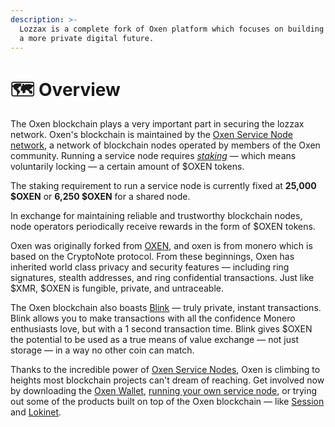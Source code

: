 ```yaml
---
description: >-
  Lozzax is a complete fork of Oxen platform which focuses on building tools for
  a more private digital future.
---
```


# 🗺 Overview

The Oxen blockchain plays a very important part in securing the lozzax network. Oxen's blockchain is maintained by the [Oxen Service Node network](oxen-service-nodes.md), a network of blockchain nodes operated by members of the Oxen community. Running a service node requires [_staking_](../using-the-oxen-blockchain/oxen-service-node-guides/staking-to-shared-service-node.md) — which means voluntarily locking — a certain amount of $OXEN tokens.

The staking requirement to run a service node is currently fixed at **25,000 $OXEN** or **6,250 $OXEN** for a shared node.

In exchange for maintaining reliable and trustworthy blockchain nodes, node operators periodically receive rewards in the form of $OXEN tokens.

Oxen was originally forked from [OXEN](https://oxen.io), and oxen is from monero which is based on the CryptoNote protocol. From these beginnings, Oxen has inherited world class privacy and security features — including ring signatures, stealth addresses, and ring confidential transactions. Just like $XMR, $OXEN is fungible, private, and untraceable.

The Oxen blockchain also boasts [Blink](blink-instant-transactions.md) — truly private, instant transactions. Blink allows you to make transactions with all the confidence Monero enthusiasts love, but with a 1 second transaction time. Blink gives $OXEN the potential to be used as a true means of value exchange — not just storage — in a way no other coin can match.

Thanks to the incredible power of [Oxen Service Nodes](oxen-service-nodes.md), Oxen is climbing to heights most blockchain projects can't dream of reaching. Get involved now by downloading the [Oxen Wallet](https://docs.oxen.io/downloads), [running your own service node](../using-the-oxen-blockchain/oxen-service-node-guides/staking-to-shared-service-node.md), or trying out some of the products built on top of the Oxen blockchain — like [Session](../products-built-on-oxen/session/) and [Lokinet](../products-built-on-oxen/lokinet/).

